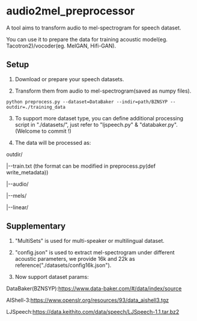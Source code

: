 # audio2mel_preprocessor
A tool aims to transform audio to mel-spectrogram for speech dataset. 

You can use it to prepare the data for training acoustic model(eg. Tacotron2)/vocoder(eg. MelGAN, Hifi-GAN).

## Setup
1. Download or prepare your speech datasets.

2. Transform them from audio to mel-spectrogram(saved as numpy files).

`python preprocess.py --dataset=DataBaker --indir=path/BZNSYP --outdir=./training_data`  

3. To support more dataset type, you can define additional processing script in "./datasets/", just refer to "ljspeech.py" & "databaker.py".(Welcome to commit !)

4. The data will be processed as:

 outdir/

  |--train.txt (the format can be modified in preprocess.py(def write_metadata))
  
  |--audio/
  
  |--mels/
  
  |--linear/


## Supplementary
1. "MultiSets" is used for multi-speaker or multilingual dataset.

2. "config.json" is used to extract mel-spectrogram under different acoustic parameters, we provide 16k and 22k as reference("./datasets/config16k.json"). 

3. Now support dataset params:

DataBaker(BZNSYP):https://www.data-baker.com/#/data/index/source

AIShell-3:https://www.openslr.org/resources/93/data_aishell3.tgz

LJSpeech:https://data.keithito.com/data/speech/LJSpeech-1.1.tar.bz2

    
